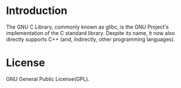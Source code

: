 
# Introduction

The GNU C Library, commonly known as glibc, is the GNU Project's implementation
of the C standard library. Despite its name, it now also directly supports C++ 
(and, indirectly, other programming languages).


# License

GNU General Public License(GPL).
